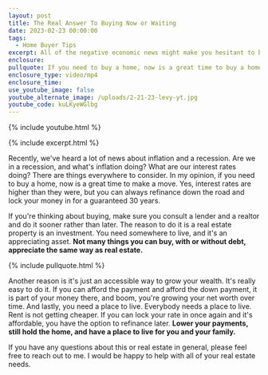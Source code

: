 ```yaml
---
layout: post
title: The Real Answer To Buying Now or Waiting
date: 2023-02-23 00:00:00
tags:
  - Home Buyer Tips
excerpt: All of the negative economic news might make you hesitant to buy.
enclosure:
pullquote: If you need to buy a home, now is a great time to buy a home.
enclosure_type: video/mp4
enclosure_time:
use_youtube_image: false
youtube_alternate_image: /uploads/2-21-23-levy-yt.jpg
youtube_code: kuLKyeWGlbg
---
```

{% include youtube.html %}

{% include excerpt.html %}

Recently, we've heard a lot of news about inflation and a recession. Are we in a recession, and what's inflation doing? What are our interest rates doing? There are things everywhere to consider. In my opinion, if you need to buy a home, now is a great time to make a move. Yes, interest rates are higher than they were, but you can always refinance down the road and lock your money in for a guaranteed 30 years.

If you're thinking about buying, make sure you consult a lender and a realtor and do it sooner rather than later. The reason to do it is a real estate property is an investment. You need somewhere to live, and it's an appreciating asset. **Not many things you can buy, with or without debt, appreciate the same way as real estate.**

{% include pullquote.html %}

Another reason is it's just an accessible way to grow your wealth. It's really easy to do it. If you can afford the payment and afford the down payment, it is part of your money there, and boom, you're growing your net worth over time. And lastly, you need a place to live. Everybody needs a place to live. Rent is not getting cheaper. If you can lock your rate in once again and it's affordable, you have the option to refinance later. **Lower your payments, still hold the home, and have a place to live for you and your family.**

If you have any questions about this or real estate in general, please feel free to reach out to me. I would be happy to help with all of your real estate needs.